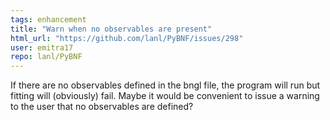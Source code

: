 ```yaml
---
tags: enhancement
title: "Warn when no observables are present"
html_url: "https://github.com/lanl/PyBNF/issues/298"
user: emitra17
repo: lanl/PyBNF
---
```


If there are no observables defined in the bngl file, the program will run but fitting will (obviously) fail. Maybe it would be convenient to issue a warning to the user that no observables are defined?